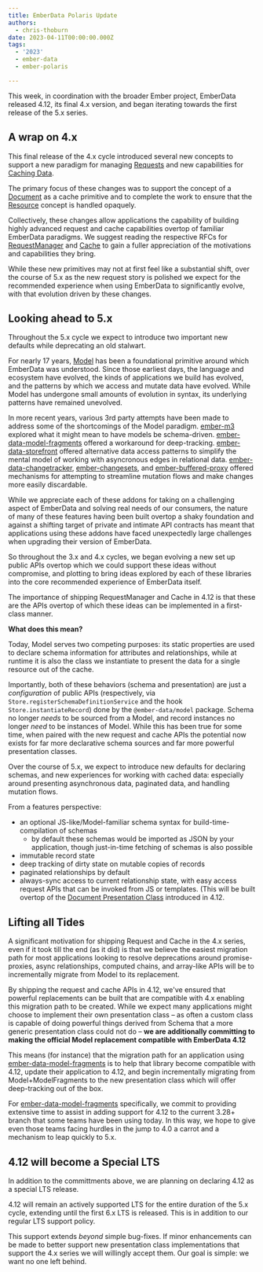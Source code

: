 ```yaml
---
title: EmberData Polaris Update
authors:
  - chris-thoburn
date: 2023-04-11T00:00:00.000Z
tags:
  - '2023'
  - ember-data
  - ember-polaris

---
```


This week, in coordination with the broader Ember project, EmberData released 4.12, its final
4.x version, and began iterating towards the first release of the 5.x series.

## A wrap on 4.x

This final release of the 4.x cycle introduced several new concepts to support a new paradigm for managing [Requests]() and new capabilities for [Caching Data]().

The primary focus of these changes was to support the concept of a [Document]() as a cache primitive and to complete the work to ensure that the [Resource]() concept is handled opaquely.

Collectively, these changes allow applications the capability of building highly advanced request and cache capabilities overtop of familiar EmberData paradigms. We suggest reading the respective RFCs for [RequestManager]() and [Cache]() to gain a fuller appreciation of the motivations and capabilities they bring.

While these new primitives may not at first feel like a substantial shift, over the course of 5.x as the new request story is polished we expect for the recommended experience when using EmberData to significantly evolve, with that evolution driven by these changes.

## Looking ahead to 5.x

Throughout the 5.x cycle we expect to introduce two important new defaults while deprecating an old stalwart.

For nearly 17 years, [Model](https://github.com/sproutcore/sproutcore/commit/f6248b1650a688a401cc6eea135fbe983e20cd12#diff-011979c89114a908391f35c2053dc2ba84da4d331cc97730039b2b2da623ffee) has been a foundational primitive around which EmberData was understood. Since those earliest days, the language and ecosystem have evolved, the kinds of applications we build has evolved, and the patterns by which we access and mutate data have evolved. While Model has undergone small amounts of evolution in syntax, its underlying patterns have remained unevolved.

In more recent years, various 3rd party attempts have been made to address some of the shortcomings of the Model paradigm. [ember-m3]() explored what it might mean to have models be schema-driven. [ember-data-model-fragments]() offered a workaround for deep-tracking. [ember-data-storefront]() offered alternative data access patterns to simplify the mental model of working with asyncronous edges in relational data. [ember-data-changetracker](), [ember-changesets](), and [ember-buffered-proxy]() offered mechanisms for attempting to streamline mutation flows and make changes more easily discardable.

While we appreciate each of these addons for taking on a challenging aspect of EmberData and solving real needs of our consumers, the nature of many of these features having been built overtop a shaky foundation and against a shifting target of private and intimate API contracts has meant that applications using these addons have faced unexpectedly large challenges when upgrading their version of EmberData.

So throughout the 3.x and 4.x cycles, we began evolving a new set up public APIs overtop which we could support these ideas without compromise, and plotting to bring ideas explored by each of these libraries into the core recommended experience of EmberData itself.

The importance of shipping RequestManager and Cache in 4.12 is that these are the APIs overtop of which these ideas can be implemented in a first-class manner.

**What does this mean?**

Today, Model serves two competing purposes: its static properties are used to declare schema information for attributes and relationships, while at runtime it is also the class we instantiate to present the data for a single resource out of the cache.

Importantly, both of these behaviors (schema and presentation) are just a *configuration* of public APIs (respectively, via `Store.registerSchemaDefinitionService` and the hook `Store.instantiateRecord`) done by the `@ember-data/model` package. Schema no longer *needs* to be sourced from a Model, and record instances no longer *need* to be instances of Model. While this has been true for some time, when paired with the new request and cache APIs the potential now exists for far more declarative schema sources and far more powerful presentation classes.

Over the course of 5.x, we expect to introduce new defaults for declaring schemas, and new experiences for working with cached data: especially around presenting asynchronous data, paginated data, and handling mutation flows.

From a features perspective:

 - an optional JS-like/Model-familiar schema syntax for build-time-compilation of schemas
   - by default these schemas would be imported as JSON by your application, though just-in-time fetching of schemas is also possible
 - immutable record state
 - deep tracking of dirty state on mutable copies of records
 - paginated relationships by default
 - always-sync access to current relationship state, with easy access request APIs that can be invoked from JS or templates. (This will be built overtop of the [Document Presentation Class](https://github.com/emberjs/data/blob/v4.12.0/packages/store/src/-private/document.ts) introduced in 4.12.

## Lifting all Tides

A significant motivation for shipping Request and Cache in the 4.x series, even if it took till the end (as it did) is that we believe the easiest migration path for most applications looking to resolve deprecations around promise-proxies, async relationships, computed chains, and array-like APIs will be to incrementally migrate from Model to its replacement.

By shipping the request and cache APIs in 4.12, we've ensured that powerful replacements can be built that are compatible with 4.x enabling this migration path to be created. While we expect many applications might choose to implement their own presentation class – as often a custom class is capable of doing powerful things derived from Schema that a more generic presentation class could not do – **we are additionally committing to making the official Model replacement compatible with EmberData 4.12**

This means (for instance) that the migration path for an application using [ember-data-model-fragments]() is to help that library become compatible with 4.12, update their application to 4.12, and begin incrementally migrating from Model+ModelFragments to the new presentation class which will offer deep-tracking out of the box.

For [ember-data-model-fragments]() specifically, we commit to providing extensive time to assist in adding support for 4.12 to the current 3.28+ branch that some teams have been using today. In this way, we hope to give even those teams facing hurdles in the jump to 4.0 a carrot and a mechanism to leap quickly to 5.x.

## 4.12 will become a Special LTS

In addition to the committments above, we are planning on declaring 4.12 as a special LTS release. 

4.12 will remain an actively supported LTS for the entire duration of the 5.x cycle, extending until the first 6.x LTS is released. This is in addition to our regular LTS support policy.

This support extends *beyond* simple bug-fixes. If minor enhancements can be made to better support new presentation class implementations that support the 4.x series we will willingly accept them. Our goal is simple: we want no one left behind.
